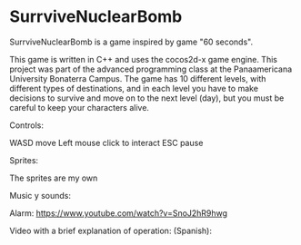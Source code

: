 # SurrviveNuclearBomb

SurrviveNuclearBomb is a game inspired by game "60 seconds".

This game is written in C++ and uses the cocos2d-x game engine. This project was part of the advanced programming class at the Panaamericana University Bonaterra Campus.
The game has 10 different levels, with different types of destinations, and in each level you have to make decisions to survive and move on to the next level (day), but you must be careful to keep your characters alive.


Controls:

WASD move
Left mouse click to interact
ESC pause



Sprites:

The sprites are my own

Music y sounds:

Alarm: https://www.youtube.com/watch?v=SnoJ2hR9hwg

Video with a brief explanation of operation: (Spanish):
